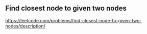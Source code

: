 ## Find closest node to given two nodes
https://leetcode.com/problems/find-closest-node-to-given-two-nodes/description/
